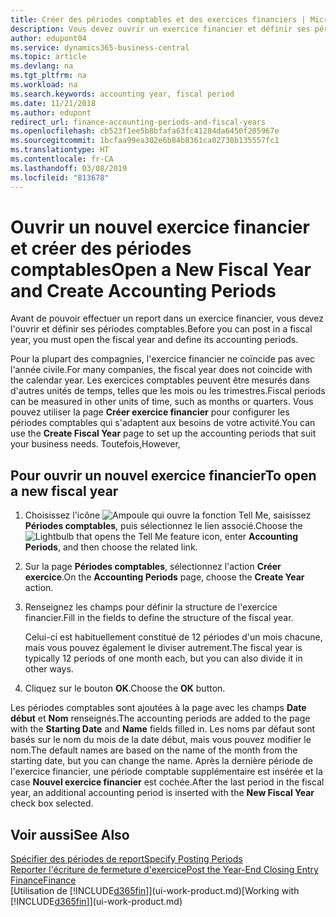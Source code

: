 ```yaml
---
title: Créer des périodes comptables et des exercices financiers | Microsoft Docs
description: Vous devez ouvrir un exercice financier et définir ses périodes comptables avant de pouvoir y effectuer des reports.
author: edupont04
ms.service: dynamics365-business-central
ms.topic: article
ms.devlang: na
ms.tgt_pltfrm: na
ms.workload: na
ms.search.keywords: accounting year, fiscal period
ms.date: 11/21/2018
ms.author: edupont
redirect_url: finance-accounting-periods-and-fiscal-years
ms.openlocfilehash: cb523f1ee5b8bfafa63fc41284da6450f205967e
ms.sourcegitcommit: 1bcfaa99ea302e6b84b8361ca02730b135557fc1
ms.translationtype: HT
ms.contentlocale: fr-CA
ms.lasthandoff: 03/08/2019
ms.locfileid: "813678"
---
```

# <a name="open-a-new-fiscal-year-and-create-accounting-periods"></a><span data-ttu-id="d58a0-103">Ouvrir un nouvel exercice financier et créer des périodes comptables</span><span class="sxs-lookup"><span data-stu-id="d58a0-103">Open a New Fiscal Year and Create Accounting Periods</span></span>
<span data-ttu-id="d58a0-104">Avant de pouvoir effectuer un report dans un exercice financier, vous devez l'ouvrir et définir ses périodes comptables.</span><span class="sxs-lookup"><span data-stu-id="d58a0-104">Before you can post in a fiscal year, you must open the fiscal year and define its accounting periods.</span></span>  

<span data-ttu-id="d58a0-105">Pour la plupart des compagnies, l'exercice financier ne coïncide pas avec l'année civile.</span><span class="sxs-lookup"><span data-stu-id="d58a0-105">For many companies, the fiscal year does not coincide with the calendar year.</span></span> <span data-ttu-id="d58a0-106">Les exercices comptables peuvent être mesurés dans d'autres unités de temps, telles que les mois ou les trimestres.</span><span class="sxs-lookup"><span data-stu-id="d58a0-106">Fiscal periods can be measured in other units of time, such as months or quarters.</span></span> <span data-ttu-id="d58a0-107">Vous pouvez utiliser la page **Créer exercice financier** pour configurer les périodes comptables qui s'adaptent aux besoins de votre activité.</span><span class="sxs-lookup"><span data-stu-id="d58a0-107">You can use the **Create Fiscal Year** page to set up the accounting periods that suit your business needs.</span></span> <span data-ttu-id="d58a0-108">Toutefois,</span><span class="sxs-lookup"><span data-stu-id="d58a0-108">However,</span></span>   

## <a name="to-open-a-new-fiscal-year"></a><span data-ttu-id="d58a0-109">Pour ouvrir un nouvel exercice financier</span><span class="sxs-lookup"><span data-stu-id="d58a0-109">To open a new fiscal year</span></span>
1. <span data-ttu-id="d58a0-110">Choisissez l'icône ![Ampoule qui ouvre la fonction Tell Me](media/ui-search/search_small.png "Dites-moi ce que vous voulez faire"), saisissez **Périodes comptables**, puis sélectionnez le lien associé.</span><span class="sxs-lookup"><span data-stu-id="d58a0-110">Choose the ![Lightbulb that opens the Tell Me feature](media/ui-search/search_small.png "Tell me what you want to do") icon, enter **Accounting Periods**, and then choose the related link.</span></span>
2. <span data-ttu-id="d58a0-111">Sur la page **Périodes comptables**, sélectionnez l'action **Créer exercice**.</span><span class="sxs-lookup"><span data-stu-id="d58a0-111">On the **Accounting Periods** page, choose the **Create Year** action.</span></span>
3. <span data-ttu-id="d58a0-112">Renseignez les champs pour définir la structure de l'exercice financier.</span><span class="sxs-lookup"><span data-stu-id="d58a0-112">Fill in the fields to define the structure of the fiscal year.</span></span>

    <span data-ttu-id="d58a0-113">Celui-ci est habituellement constitué de 12 périodes d'un mois chacune, mais vous pouvez également le diviser autrement.</span><span class="sxs-lookup"><span data-stu-id="d58a0-113">The fiscal year is typically 12 periods of one month each, but you can also divide it in other ways.</span></span>
4. <span data-ttu-id="d58a0-114">Cliquez sur le bouton **OK**.</span><span class="sxs-lookup"><span data-stu-id="d58a0-114">Choose the **OK** button.</span></span>

<span data-ttu-id="d58a0-115">Les périodes comptables sont ajoutées à la page avec les champs **Date début** et **Nom** renseignés.</span><span class="sxs-lookup"><span data-stu-id="d58a0-115">The accounting periods are added to the page with the **Starting Date** and **Name** fields filled in.</span></span> <span data-ttu-id="d58a0-116">Les noms par défaut sont basés sur le nom du mois de la date début, mais vous pouvez modifier le nom.</span><span class="sxs-lookup"><span data-stu-id="d58a0-116">The default names are based on the name of the month from the starting date, but you can change the name.</span></span> <span data-ttu-id="d58a0-117">Après la dernière période de l'exercice financier, une période comptable supplémentaire est insérée et la case **Nouvel exercice financier** est cochée.</span><span class="sxs-lookup"><span data-stu-id="d58a0-117">After the last period in the fiscal year, an additional accounting period is inserted with the **New Fiscal Year** check box selected.</span></span>  


## <a name="see-also"></a><span data-ttu-id="d58a0-118">Voir aussi</span><span class="sxs-lookup"><span data-stu-id="d58a0-118">See Also</span></span>
[<span data-ttu-id="d58a0-119">Spécifier des périodes de report</span><span class="sxs-lookup"><span data-stu-id="d58a0-119">Specify Posting Periods</span></span>](finance-how-specify-posting-periods.md)  
[<span data-ttu-id="d58a0-120">Reporter l'écriture de fermeture d'exercice</span><span class="sxs-lookup"><span data-stu-id="d58a0-120">Post the Year-End Closing Entry</span></span>](year-how-post-year-end-close-entry.md)  
[<span data-ttu-id="d58a0-121">Finance</span><span class="sxs-lookup"><span data-stu-id="d58a0-121">Finance</span></span>](finance.md)  
<span data-ttu-id="d58a0-122">[Utilisation de [!INCLUDE[d365fin](includes/d365fin_md.md)]](ui-work-product.md)</span><span class="sxs-lookup"><span data-stu-id="d58a0-122">[Working with [!INCLUDE[d365fin](includes/d365fin_md.md)]](ui-work-product.md)</span></span>
